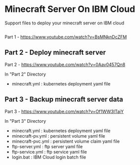 # Minecraft Server On IBM Cloud
Support files to deploy your minecraft server on IBM cloud

[![]()](https://www.youtube.com/watch?v=Of1WW3ITaiY)

Part 1 - https://www.youtube.com/watch?v=BsMNknDcZFM

## Part 2 - Deploy minecraft server

Part 2 - https://www.youtube.com/watch?v=0Aav0457Qn8

In "Part 2" Directory
- minecraft.yml : kubernetes deployment yaml file

## Part 3 - Backup minecraft server data

Part 3 - https://www.youtube.com/watch?v=Of1WW3ITaiY

In "Part 3" Directory
- minecraft.yml : kubernetes deployment yaml file
- minecraft-pv.yml : persistent volume yaml file
- minecraft-pvc.yml : persistent volume claim yaml file
- ftp-server.yml : ftp server yaml file
- ftp-service.yml : ftp service yaml file
- login.bat : IBM Cloud login batch file
